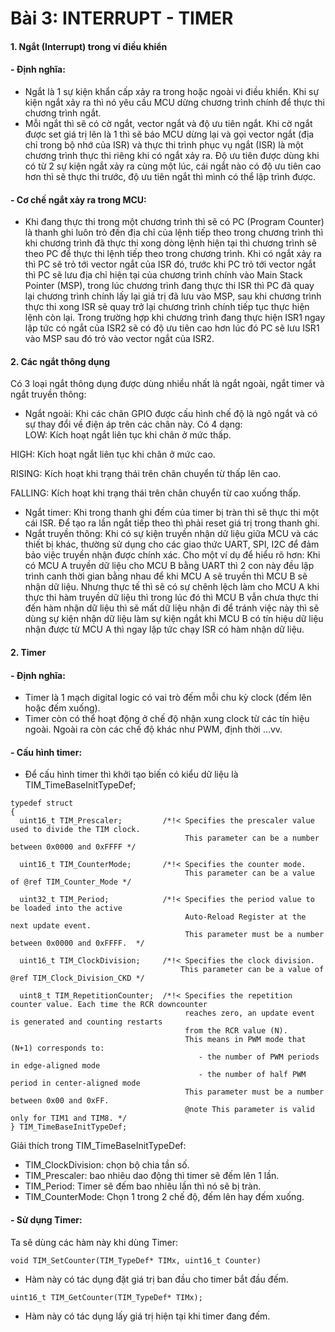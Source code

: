 
# Bài 3: INTERRUPT - TIMER
#### 1. Ngắt (Interrupt) trong vi điều khiển 
#### - Định nghĩa: 
- Ngắt là 1 sự kiện khẩn cấp xảy ra trong hoặc ngoài vi điều khiển. Khi sự kiện ngắt xảy ra thì nó yêu cầu MCU dừng chương trình chính để thực thi chương trình ngắt.
- Mỗi ngắt thì sẽ có cờ ngắt, vector ngắt và độ ưu tiên ngắt. Khi cờ ngắt được set giá trị lên là 1 thì sẽ báo MCU dừng lại và gọi vector ngắt (địa chỉ trong bộ nhớ của ISR) và thực thi trình phục vụ ngắt (ISR) là một chương trình thực thi riêng khi có ngắt xảy ra. Độ ưu tiên được dùng khi có từ 2 sự kiện ngắt xảy ra cùng một lúc, cái ngắt nào có độ ưu tiên cao hơn thì sẽ thực thi trước, độ ưu tiên ngắt thì mình có thể lập trình được. 
#### - Cơ chế ngắt xảy ra trong MCU:
- Khi đang thực thi trong một chương trình thì sẽ có PC (Program Counter) là thanh ghi luôn trỏ đến địa chỉ của lệnh tiếp theo trong chương trình thì khi chương trình đã thực thi xong dòng lệnh hiện tại thì chương trình sẽ theo PC để thực thi lệnh tiếp theo trong chương trình. Khi có ngắt xảy ra thì PC sẽ trỏ tới vector ngắt của ISR đó, trước khi PC trỏ tới vector ngắt thì PC sẽ lưu địa chỉ hiện tại của chương trình chính vào Main Stack Pointer (MSP), trong lúc chương trình đang thực thi ISR thì PC đã quay lại chương trình chính lấy lại giá trị đã lưu vào MSP, sau khi chương trình thực thi xong ISR sẽ quay trở lại chương trình chính tiếp tục thực hiện lệnh còn lại. Trong trường hợp khi chương trình đang thực hiện ISR1 ngay lập tức có ngắt của ISR2 sẽ có độ ưu tiên cao hơn lúc đó PC sẽ lưu ISR1 vào MSP sau đó trỏ vào vector ngắt của ISR2.  
#### 2. Các ngắt thông dụng
Có 3 loại ngắt thông dụng được dùng nhiều nhất là ngắt ngoài, ngắt timer và ngắt truyền thông: 
- Ngắt ngoài: Khi các chân GPIO được cấu hình chế độ là ngõ ngắt và có sự thay đổi về điện áp trên các chân này. Có 4 dạng:   
LOW: Kích hoạt ngắt liên tục khi chân ở mức thấp.

HIGH: Kích hoạt ngắt liên tục khi chân ở mức cao.

RISING: Kích hoạt khi trạng thái trên chân chuyển từ thấp lên cao.

FALLING: Kích hoạt khi trạng thái trên chân chuyển từ cao xuống thấp.
- Ngắt timer: Khi trong thanh ghi đếm của timer bị tràn thì sẽ thực thi một cái ISR. Để tạo ra lần ngắt tiếp theo thì phải reset giá trị trong thanh ghi.
- Ngắt truyền thông: Khi có sự kiện truyền nhận dữ liệu giữa MCU và các thiết bị khác, thường sử dụng cho các giao thức UART, SPI, I2C để đảm bảo việc truyền nhận được chính xác. Cho một ví dụ để hiểu rõ hơn: Khi có MCU A truyền dữ liệu cho MCU B bằng UART thì 2 con này đều lập trình canh thời gian bằng nhau để  khi MCU A sẽ truyền thì MCU B sẽ nhận dữ liệu. Nhưng thực tế thì sẽ có sự chênh lệch làm cho MCU A khi thực thi hàm truyền dữ liệu thì trong lúc đó thì MCU B vẫn chưa thực thi đến hàm nhận dữ liệu thì sẽ mất dữ liệu nhận đi để tránh việc này thì sẽ dùng sự kiện nhận dữ liệu làm sự kiện ngắt khi MCU B có tín hiệu dữ liệu nhận được từ MCU A thì ngay lập tức chạy ISR có hàm nhận dữ liệu.
#### 2. Timer
#### - Định nghĩa:
-  Timer là 1 mạch digital logic có vai trò đếm mỗi chu kỳ clock (đếm lên hoặc đếm xuống).
- Timer còn có thể hoạt động ở chế độ nhận xung clock từ các tín hiệu ngoài. Ngoài ra còn các chế độ khác như PWM, định thời …vv.
#### - Cấu hình timer:
- Để cấu hình timer thì khởi tạo biến có kiểu dữ liệu là TIM_TimeBaseInitTypeDef; 
```
typedef struct
{
  uint16_t TIM_Prescaler;         /*!< Specifies the prescaler value used to divide the TIM clock.
                                       This parameter can be a number between 0x0000 and 0xFFFF */

  uint16_t TIM_CounterMode;       /*!< Specifies the counter mode.
                                       This parameter can be a value of @ref TIM_Counter_Mode */

  uint32_t TIM_Period;            /*!< Specifies the period value to be loaded into the active
                                       Auto-Reload Register at the next update event.
                                       This parameter must be a number between 0x0000 and 0xFFFF.  */ 

  uint16_t TIM_ClockDivision;     /*!< Specifies the clock division.
                                      This parameter can be a value of @ref TIM_Clock_Division_CKD */

  uint8_t TIM_RepetitionCounter;  /*!< Specifies the repetition counter value. Each time the RCR downcounter
                                       reaches zero, an update event is generated and counting restarts
                                       from the RCR value (N).
                                       This means in PWM mode that (N+1) corresponds to:
                                          - the number of PWM periods in edge-aligned mode
                                          - the number of half PWM period in center-aligned mode
                                       This parameter must be a number between 0x00 and 0xFF. 
                                       @note This parameter is valid only for TIM1 and TIM8. */
} TIM_TimeBaseInitTypeDef; 

```
Giải thích trong TIM_TimeBaseInitTypeDef:

- TIM_ClockDivision: chọn bộ chia tần số.  
- TIM_Prescaler: bao nhiêu dao động thì timer sẽ đếm lên 1 lần.
 - TIM_Period: Timer sẽ đếm bao nhiêu lần thì nó sẽ bị tràn.
 - TIM_CounterMode: Chọn 1 trong 2 chế độ, đếm lên hay đếm xuống.
#### - Sử dụng Timer:

Ta sẽ dùng các hàm này khi dùng Timer:

` void TIM_SetCounter(TIM_TypeDef* TIMx, uint16_t Counter) `
- Hàm này có tác dụng đặt giá trị ban đầu cho timer bắt đầu đếm.


`uint16_t TIM_GetCounter(TIM_TypeDef* TIMx);`
- Hàm này có tác dụng lấy giá trị hiện tại khi timer đang đếm.

